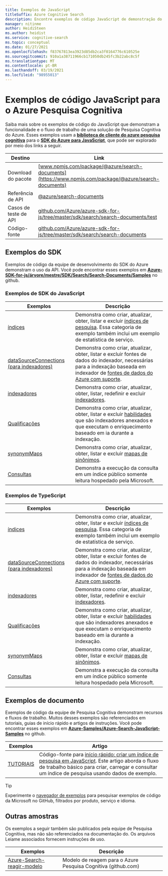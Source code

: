 ```yaml
---
title: Exemplos de JavaScript
titleSuffix: Azure Cognitive Search
description: Encontre exemplos de código JavaScript de demonstração do Azure Pesquisa Cognitiva que usam o SDK do .NET do Azure para JavaScript.
manager: nitinme
author: HeidiSteen
ms.author: heidist
ms.service: cognitive-search
ms.topic: conceptual
ms.date: 01/27/2021
ms.openlocfilehash: f83767813ea3923d85db2ca3f0164776c610525e
ms.sourcegitcommit: 910a1a38711966cb171050db245fc3b22abc8c5f
ms.translationtype: MT
ms.contentlocale: pt-BR
ms.lasthandoff: 03/19/2021
ms.locfileid: "98955013"
---
```

# <a name="javascript-code-samples-for-azure-cognitive-search"></a>Exemplos de código JavaScript para o Azure Pesquisa Cognitiva

Saiba mais sobre os exemplos de código do JavaScript que demonstram a funcionalidade e o fluxo de trabalho de uma solução de Pesquisa Cognitiva do Azure. Esses exemplos usam a [**biblioteca de cliente do azure pesquisa cognitiva**](/javascript/api/overview/azure/search-documents-readme) para o [**SDK do Azure para JavaScript**](/azure/developer/javascript/), que pode ser explorado por meio dos links a seguir.

| Destino | Link |
|--------|------|
| Download do pacote | [www.npmjs.com/package/@azure/search-documents](https://www.npmjs.com/package/@azure/search-documents) |
| Referência de API | [@azure/search-documents](/javascript/api/@azure/search-documents/)  |
| Casos de teste de API | [github.com/Azure/azure-sdk-for-js/tree/master/sdk/search/search-documents/test](https://github.com/Azure/azure-sdk-for-js/tree/master/sdk/search/search-documents/test) |
| Código-fonte | [github.com/Azure/azure-sdk-for-js/tree/master/sdk/search/search-documents](https://github.com/Azure/azure-sdk-for-js/tree/master/sdk/search/search-documents)  |

## <a name="sdk-samples"></a>Exemplos do SDK

Exemplos de código da equipe de desenvolvimento do SDK do Azure demonstram o uso da API. Você pode encontrar esses exemplos em [**Azure-SDK-for-js/árvore/mestre/SDK/Search/Search-Documents/Samples**](https://github.com/Azure/azure-sdk-for-js/tree/master/sdk/search/search-documents/samples) no github.

### <a name="javascript-sdk-samples"></a>Exemplos de SDK do JavaScript

| Exemplos | Descrição |
|---------|-------------|
| [índices](https://github.com/Azure/azure-sdk-for-js/tree/master/sdk/search/search-documents/samples/javascript/src/indexes) | Demonstra como criar, atualizar, obter, listar e excluir [índices de pesquisa](search-what-is-an-index.md). Essa categoria de exemplo também inclui um exemplo de estatística de serviço. |
| [dataSourceConnections (para indexadores)](https://github.com/Azure/azure-sdk-for-js/tree/master/sdk/search/search-documents/samples/javascript/src/dataSourceConnections) | Demonstra como criar, atualizar, obter, listar e excluir fontes de dados do indexador, necessárias para a indexação baseada em indexador de [fontes de dados do Azure com suporte](search-indexer-overview.md#supported-data-sources). |
| [indexadores](https://github.com/Azure/azure-sdk-for-js/tree/master/sdk/search/search-documents/samples/javascript/src/indexers) |  Demonstra como criar, atualizar, obter, listar, redefinir e excluir [indexadores](search-indexer-overview.md).|
| [Qualificações](https://github.com/Azure/azure-sdk-for-js/tree/master/sdk/search/search-documents/samples/javascript/src/skillSets) |   Demonstra como criar, atualizar, obter, listar e excluir [habilidades](cognitive-search-working-with-skillsets.md) que são indexadores anexados e que executam o enriquecimento baseado em ia durante a indexação. |
| [synonymMaps](https://github.com/Azure/azure-sdk-for-js/tree/master/sdk/search/search-documents/samples/javascript/src/synonymMaps) | Demonstra como criar, atualizar, obter, listar e excluir [mapas de sinônimos](search-synonyms.md).  |
| [Consultas](https://github.com/Azure/azure-sdk-for-js/blob/master/sdk/search/search-documents/samples/javascript/src/readonlyQuery.js) | Demonstra a execução da consulta em um índice público somente leitura hospedado pela Microsoft.  |

### <a name="typescript-samples"></a>Exemplos de TypeScript

| Exemplos | Descrição |
|---------|-------------|
| [índices](https://github.com/Azure/azure-sdk-for-js/tree/master/sdk/search/search-documents/samples/typescript/src/indexes) | Demonstra como criar, atualizar, obter, listar e excluir [índices de pesquisa](search-what-is-an-index.md). Essa categoria de exemplo também inclui um exemplo de estatística de serviço. |
| [dataSourceConnections (para indexadores)](https://github.com/Azure/azure-sdk-for-js/tree/master/sdk/search/search-documents/samples/typescript/src/dataSourceConnections) | Demonstra como criar, atualizar, obter, listar e excluir fontes de dados do indexador, necessárias para a indexação baseada em indexador de [fontes de dados do Azure com suporte](search-indexer-overview.md#supported-data-sources). |
| [indexadores](https://github.com/Azure/azure-sdk-for-js/tree/master/sdk/search/search-documents/samples/typescript/src/indexers) |  Demonstra como criar, atualizar, obter, listar, redefinir e excluir [indexadores](search-indexer-overview.md).|
| [Qualificações](https://github.com/Azure/azure-sdk-for-js/tree/master/sdk/search/search-documents/samples/typescript/src/skillSets) |   Demonstra como criar, atualizar, obter, listar e excluir [habilidades](cognitive-search-working-with-skillsets.md) que são indexadores anexados e que executam o enriquecimento baseado em ia durante a indexação. |
| [synonymMaps](https://github.com/Azure/azure-sdk-for-js/tree/master/sdk/search/search-documents/samples/typescript/src/synonymMaps) | Demonstra como criar, atualizar, obter, listar e excluir [mapas de sinônimos](search-synonyms.md).  |
| [Consultas](https://github.com/Azure/azure-sdk-for-js/blob/master/sdk/search/search-documents/samples/typescript/src/readonlyQuery.ts) | Demonstra a execução da consulta em um índice público somente leitura hospedado pela Microsoft.  |

## <a name="doc-samples"></a>Exemplos de documento

Exemplos de código da equipe de Pesquisa Cognitiva demonstram recursos e fluxos de trabalho. Muitos desses exemplos são referenciados em tutoriais, guias de início rápido e artigos de instruções. Você pode encontrar esses exemplos em [**Azure-Samples/Azure-Search-JavaScript-Samples**](https://github.com/Azure-Samples/azure-search-javascript-samples) no github.

| Exemplos | Artigo |
|---------|---------|
| [TUTORIAIS](https://github.com/Azure-Samples/azure-search-javascript-samples/tree/master/quickstart/v11) | Código-fonte para [início rápido: criar um índice de pesquisa em JavaScript](search-get-started-javascript.md). Este artigo aborda o fluxo de trabalho básico para criar, carregar e consultar um índice de pesquisa usando dados de exemplo. |

> [!Tip]
> Experimente o [navegador de exemplos](/samples/browse/?languages=javascript&products=azure-cognitive-search) para pesquisar exemplos de código da Microsoft no GitHub, filtrados por produto, serviço e idioma.

## <a name="other-samples"></a>Outras amostras

Os exemplos a seguir também são publicados pela equipe de Pesquisa Cognitiva, mas não são referenciados na documentação do. Os arquivos Leiame associados fornecem instruções de uso.

| Exemplos | Descrição |
|---------|-------------|
| [Azure-Search-reagir-modelo](https://github.com/dereklegenzoff/azure-search-react-template) | Modelo de reagem para o Azure Pesquisa Cognitiva (github.com) |